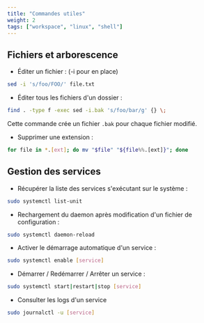 ```yaml
---
title: "Commandes utiles"
weight: 2
tags: ["workspace", "linux", "shell"]
---
```


## Fichiers et arborescence

- Éditer un fichier : (-i pour en place)

```bash
sed -i 's/foo/FOO/' file.txt
```

- Éditer tous les fichiers d'un dossier :

```bash
find . -type f -exec sed -i.bak 's/foo/bar/g' {} \;
```

Cette commande crée un fichier `.bak` pour chaque fichier modifié.

- Supprimer une extension :

```bash
for file in *.[ext]; do mv "$file" "${file%%.[ext]}"; done
```

## Gestion des services

- Récupérer la liste des services s'exécutant sur le système :

```bash
sudo systemctl list-unit
```

- Rechargement du daemon après modification d'un fichier de configuration :

```bash
sudo systemctl daemon-reload
```

- Activer le démarrage automatique d'un service :

```bash
sudo systemctl enable [service]
```

- Démarrer / Redémarrer / Arrêter un service :

```bash
sudo systemctl start|restart|stop [service]
```

- Consulter les logs d'un service

```bash
sudo journalctl -u [service]
```
